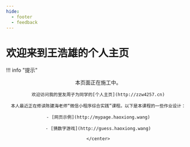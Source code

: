 ```yaml
---
hide:
  - footer
  - feedback
---
```


# 欢迎来到王浩雄的个人主页

!!! info "提示"
    <center>
    本页面正在施工中。
    
    欢迎访问我的室友周子为同学的[个人主页](http://zzw4257.cn)

    本人最近正在修读陈建海老师“微信小程序综合实践”课程。以下是本课程的一些作业设计：
    
    - [网页示例](http://mypage.haoxiong.wang)

    - [猜数字游戏](http://guess.haoxiong.wang)
    
    </center>

    
